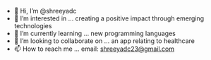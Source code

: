 - 👋 Hi, I’m @shreeyadc
- 👀 I’m interested in ... creating a positive impact through emerging technologies
- 🌱 I’m currently learning ... new programming languages
- 💞️ I’m looking to collaborate on ... an app relating to healthcare
- 📫 How to reach me ... email: shreeyadc23@gmail.com

<!---
shreeyadc/shreeyadc is a ✨ special ✨ repository because its `README.md` (this file) appears on your GitHub profile.
You can click the Preview link to take a look at your changes.
--->

